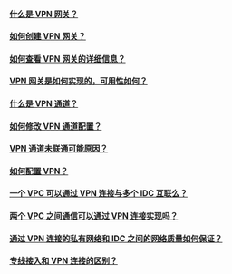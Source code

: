 #### [什么是 VPN 网关？](http://tce.fsphere.cn/document/product/215/12463)
#### [如何创建 VPN 网关？](http://tce.fsphere.cn/document/product/215/12466)
#### [如何查看 VPN 网关的详细信息？](http://tce.fsphere.cn/document/product/215/12467)
#### [VPN 网关是如何实现的，可用性如何？](http://tce.fsphere.cn/document/product/215/12458)
#### [什么是 VPN 通道？](http://tce.fsphere.cn/document/product/215/12464)
#### [如何修改 VPN 通道配置？](http://tce.fsphere.cn/document/product/215/12465)
#### [VPN 通道未联通可能原因？](http://tce.fsphere.cn/document/product/215/12459)
#### [如何配置 VPN？](http://tce.fsphere.cn/document/product/215/4956#.E6.93.8D.E4.BD.9C.E6.8C.87.E5.8D.97)
#### [一个 VPC 可以通过 VPN 连接与多个 IDC 互联么？](http://tce.fsphere.cn/document/product/215/12460)
#### [两个 VPC 之间通信可以通过 VPN 连接实现吗？](http://tce.fsphere.cn/document/product/215/12462)
#### [通过 VPN 连接的私有网络和 IDC 之间的网络质量如何保证？](http://tce.fsphere.cn/document/product/215/12468)
#### [专线接入和 VPN 连接的区别？](http://tce.fsphere.cn/document/product/215/12461)

